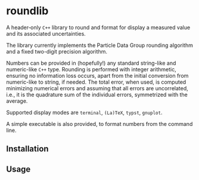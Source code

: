 # roundlib

A header‑only `C++` library to round and format for display a measured value and its associated uncertainties.

The library currently implements the Particle Data Group rounding algorithm and a fixed two-digit precision algorithm. 

Numbers can be provided in (hopefully!) any standard string-like and numeric-like `C++` type. Rounding is performed with integer arithmetic, ensuring no information loss occurs, apart from the initial conversion from numeric-like to string, if needed. The total error, when used, is computed minimizing numerical errors and assuming that all errors are uncorrelated, i.e., it is the quadrature sum of the individual errors, symmetrized with the average.

Supported display modes are `terminal`, `(La)TeX`, `typst`, `gnuplot`.

A simple executable is also provided, to format numbers from the command line.

## Installation

## Usage
